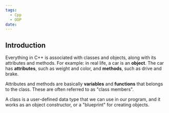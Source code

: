 ```yaml
---
tags:
  - Cpp
  - OOP
date:
---
```

## Introduction 
Everything in C++ is associated with classes and objects, along with its attributes and methods. For example: in real life, a car is an **object**. The car has **attributes**, such as weight and color, and **methods**, such as drive and brake.

Attributes and methods are basically **variables** and **functions** that belongs to the class. These are often referred to as "class members".

A class is a user-defined data type that we can use in our program, and it works as an object constructor, or a "blueprint" for creating objects.
